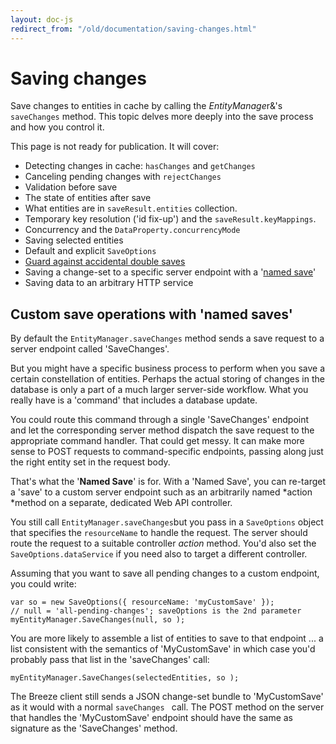 ```yaml
---
layout: doc-js
redirect_from: "/old/documentation/saving-changes.html"
---
```

# Saving changes

Save changes to entities in cache by calling the *EntityManage*r&'s `saveChanges` method. This topic delves more deeply into the save process and how you control it. 

This page is not ready for publication. It will cover: 

- Detecting changes in cache: `hasChanges` and `getChanges`
- Canceling pending changes with `rejectChanges`
- Validation before save
- The state of entities after save
- What entities are in `saveResult.entities` collection.
- Temporary key resolution ('id fix-up') and the `saveResult.keyMappings`.
- Concurrency and the `DataProperty.concurrencyMode`
- Saving selected entities
- Default and explicit `SaveOptions`
- <a href="/doc-cool-breezes/concurrent-saves.html">Guard against accidental double saves</a>
- Saving a change-set to a specific server endpoint with a '<a href="#NamedSave">named save</a>'
- Saving data to an arbitrary HTTP service


## <a name="NamedSave"></a>Custom save operations with 'named saves'

By default the `EntityManager.saveChanges` method sends a save request to a server endpoint called 'SaveChanges'. 

But you might have a specific business process to perform when you save a certain constellation of entities. Perhaps the actual storing of changes in the database is only a part of a much larger server-side workflow. What you really have is a 'command' that includes a database update. 

You could route this command through a single 'SaveChanges' endpoint and let the corresponding server method dispatch the save request to the appropriate command handler. That could get messy. It can make more sense to POST requests to command-specific endpoints, passing along just the right entity set in the request body. 

That's what the '**Named Save**' is for. With a 'Named Save', you can re-target a 'save' to a custom server endpoint such as an arbitrarily named *action *method on a separate, dedicated Web API controller. 

You still call `EntityManager.saveChanges`but you pass in a `SaveOptions` object that specifies the `resourceName` to handle the request. The server should route the request to a suitable controller *action* method. You'd also set the `SaveOptions.dataService` if you need also to target a different controller. 

Assuming that you want to save all pending changes to a custom endpoint, you could write: 

    var so = new SaveOptions({ resourceName: 'myCustomSave' });
    // null = 'all-pending-changes'; saveOptions is the 2nd parameter
    myEntityManager.SaveChanges(null, so ); 

You are more likely to assemble a list of entities to save to that endpoint ... a list consistent with the semantics of 'MyCustomSave' in which case you'd probably pass that list in the 'saveChanges' call: 

    myEntityManager.SaveChanges(selectedEntities, so ); 

The Breeze client still sends a JSON change-set bundle to 'MyCustomSave' as it would with a normal `saveChanges ` call. The POST method on the server that handles the 'MyCustomSave' endpoint should have the same as signature as the 'SaveChanges' method. 

  
